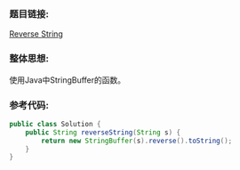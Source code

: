 ### 题目链接:
[Reverse String][1]


  [1]: https://leetcode.com/problems/reverse-string/
### 整体思想:
使用Java中StringBuffer的函数。
### 参考代码:
```java
public class Solution {
    public String reverseString(String s) {
        return new StringBuffer(s).reverse().toString();
    }
}
```